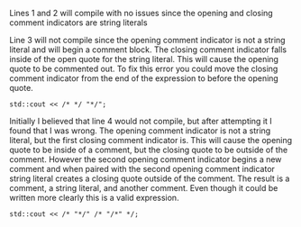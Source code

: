 Lines 1 and 2 will compile with no issues since the opening and closing comment indicators are string literals

Line 3 will not compile since the opening comment indicator is not a string literal and will begin a comment block. The closing comment indicator falls inside of the open quote for the string literal. This will cause the opening quote to be commented out. To fix this error you could move the closing comment indicator from the end of the expression to before the opening quote.

```std::cout << /* */ "*/";```

Initially I believed that line 4 would not compile, but after attempting it I found that I was wrong. The opening comment indicator is not a string literal, but the first closing comment indicator is. This will cause the opening quote to be inside of a comment, but the closing quote to be outside of the comment. However the second opening comment indicator begins a new comment and when paired with the second opening comment indicator string literal creates a closing quote outside of the comment. The result is a comment, a string literal, and another comment. Even though it could be written more clearly this is a valid expression.


```std::cout << /* "*/" /* "/*" */;```


